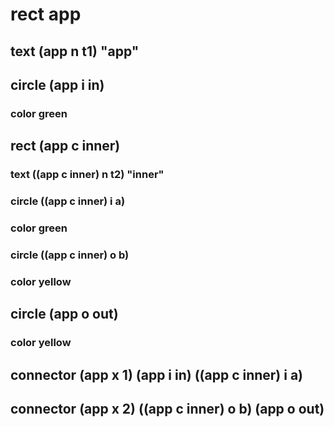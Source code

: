 # rect app
## text (app n t1) "app"
## circle (app i in)
### color green
## rect (app c inner)
### text ((app c inner) n t2) "inner"
### circle ((app c inner) i a)
### color green
### circle ((app c inner) o b)
### color yellow
## circle (app o out)
### color yellow
## connector (app x 1) (app i in) ((app c inner) i a)
## connector (app x 2) ((app c inner) o b) (app o out)
